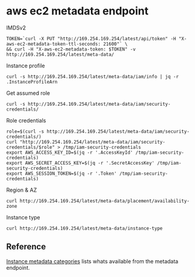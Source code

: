 # aws ec2 metadata endpoint

IMDSv2

```
TOKEN=`curl -X PUT "http://169.254.169.254/latest/api/token" -H "X-aws-ec2-metadata-token-ttl-seconds: 21600"` \
&& curl -H "X-aws-ec2-metadata-token: $TOKEN" -v http://169.254.169.254/latest/meta-data/
```

Instance profile

```
curl -s http://169.254.169.254/latest/meta-data/iam/info | jq -r .InstanceProfileArn
```

Get assumed role

```
curl -s http://169.254.169.254/latest/meta-data/iam/security-credentials/
```

Role credentials

```
role=$(curl -s http://169.254.169.254/latest/meta-data/iam/security-credentials/)
curl "http://169.254.169.254/latest/meta-data/iam/security-credentials/$role" > /tmp/iam-security-credentials
export AWS_ACCESS_KEY_ID=$(jq -r '.AccessKeyId' /tmp/iam-security-credentials)
export AWS_SECRET_ACCESS_KEY=$(jq -r '.SecretAccessKey' /tmp/iam-security-credentials)
export AWS_SESSION_TOKEN=$(jq -r '.Token' /tmp/iam-security-credentials)
```

Region & AZ

```
curl http://169.254.169.254/latest/meta-data/placement/availability-zone
```

Instance type

```
curl http://169.254.169.254/latest/meta-data/instance-type
```

## Reference

[Instance metadata categories](https://docs.aws.amazon.com/AWSEC2/latest/UserGuide/instancedata-data-categories.html) lists whats available from the metadata endpoint.
